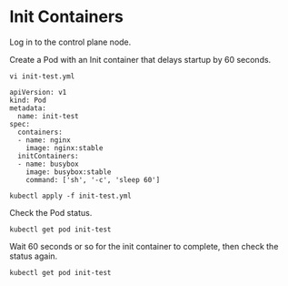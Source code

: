 # Init Containers
Log in to the control plane node.

Create a Pod with an Init container that delays startup by 60 seconds.
```shell
vi init-test.yml
```
```shell
apiVersion: v1
kind: Pod
metadata:
  name: init-test
spec:
  containers:
  - name: nginx
    image: nginx:stable
  initContainers:
  - name: busybox
    image: busybox:stable
    command: ['sh', '-c', 'sleep 60']
```
```shell
kubectl apply -f init-test.yml
```
Check the Pod status.
```shell
kubectl get pod init-test
```
Wait 60 seconds or so for the init container to complete, then check the status again.
```shell
kubectl get pod init-test
```
